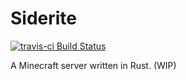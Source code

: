 # Siderite

[![travis-ci Build Status][travis-ci-badge]][travis-ci-page]

A Minecraft server written in Rust. (WIP)

[travis-ci-badge]: https://travis-ci.org/Bond-009/siderite.svg?branch=master
[travis-ci-page]: https://travis-ci.org/Bond-009/siderite
